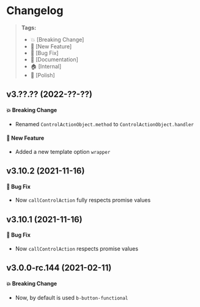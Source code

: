 Changelog
=========

> **Tags:**
> - :boom:       [Breaking Change]
> - :rocket:     [New Feature]
> - :bug:        [Bug Fix]
> - :memo:       [Documentation]
> - :house:      [Internal]
> - :nail_care:  [Polish]

## v3.??.?? (2022-??-??)

#### :boom: Breaking Change

* Renamed `ControlActionObject.method` to `ControlActionObject.handler`

#### :rocket: New Feature

* Added a new template option `wrapper`

## v3.10.2 (2021-11-16)

#### :bug: Bug Fix

* Now `callControlAction` fully respects promise values

## v3.10.1 (2021-11-16)

#### :bug: Bug Fix

* Now `callControlAction` respects promise values

## v3.0.0-rc.144 (2021-02-11)

#### :boom: Breaking Change

* Now, by default is used `b-button-functional`
